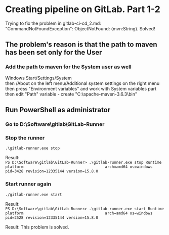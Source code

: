 # Creating pipeline on GitLab. Part 1-2
Trying to fix the problem in gitlab-ci-cd_2.md:     
"CommandNotFoundException": ObjectNotFound: (mvn:String).
Solved!

## The problem's reason is that the path to maven has been set only for the User
### Add the path to maven for the System user as well 
Windows Start/Settings/System           
then /About on the left menu/Additional system settings on the right menu           
then press "Environment variables" and work with System variables part         
then edit "Path" variable - create "C:\apache-maven-3.6.3\bin" 

## Run PowerShell as administrator 
### Go to D:\Software\gitlab\GitLab-Runner

### Stop the runner 
``
.\gitlab-runner.exe stop
``

Result:     
``
PS D:\Software\gitlab\GitLab-Runner> .\gitlab-runner.exe stop
Runtime platform                                    arch=amd64 os=windows pid=3428 revision=12335144 version=15.8.0
``

### Start runner again
``
./gitlab-runner.exe start
``

Result:     
``
PS D:\Software\gitlab\GitLab-Runner> .\gitlab-runner.exe start
Runtime platform                                    arch=amd64 os=windows pid=2528 revision=12335144 version=15.8.0
``

Result: This problem is solved.         
